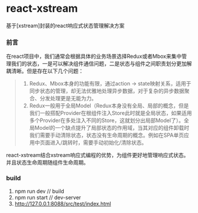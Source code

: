 # react-xstream
基于[xstream]封装的react响应式状态管理解决方案

### 前言
在react项目中，我们通常会根据具体的业务场景选择Redux或者Mbox来集中管理我们的状态，一是可以解决组件通信问题，二是状态与组件之间职责划分更加解耦清晰。但是存在以下几个问题：

>1. Redux、Mbox本身的功能有限，通过action -> state映射关系，适用于同步状态的管理，却无法优雅地处理异步数据，对于复杂的异步数据聚合、分发处理更是无能为力。
>2. Redux一般用于全局Model（Redux本身没有全局、局部的概念，但是我们一般搭配Provider在根组件注入Store此时就是全局状态，如果适用多个Provider在多处注入不同的Store，这就划分出局部Model了）。全局Model的一个缺点提升了局部状态的作用域，当其对应的组件卸载时我们需要手动清除状态，状态没有生命周期的概念。例如在SPA单页应用中页面进入/跳转时，需要手动初始化/清除状态。

react-xstream结合xstream响应式编程的优势，为组件更好地管理响应式状态。并且状态生命周期随组件生命周期。

### build
1. npm run dev // build
2. npm run start // dev-server
3. http://127.0.0.1:8088/src/test/index.html